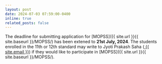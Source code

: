 ```yaml
---
layout: post
date: 2024-07-03 07:59:00-0400
inline: true
related_posts: false
---
```


The deadline for submitting application for [MOPSS]({{ site.url }}{{ site.baseurl }}/MOPSS/) has been extened to **21st July, 2024**. The students enrolled in the 11th or 12th standard may  write to Jyoti Prakash Saha (<a href="mailto:jpsaha@iiserb.ac.in?subject=[MOPSS]"><i class="fas fa-envelope" style="color:gray"></i> {{ site.email }}</a>) if they would like to participate in [MOPSS]({{ site.url }}{{ site.baseurl }}/MOPSS/).